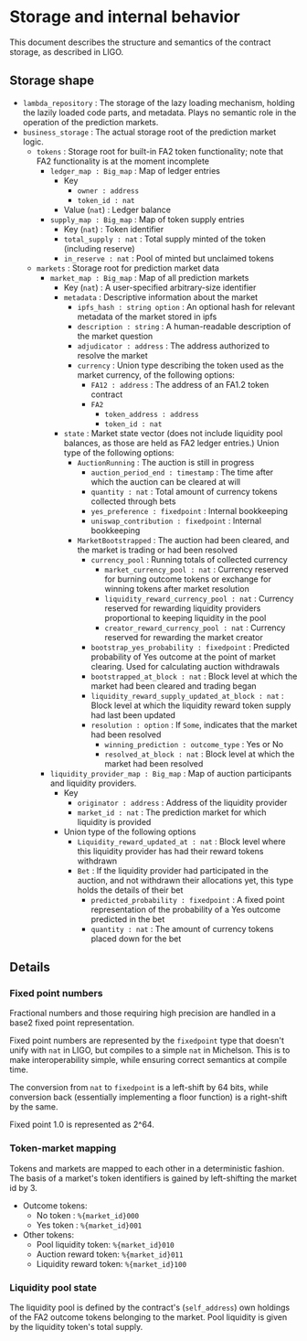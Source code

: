 # Storage and internal behavior
This document describes the structure and semantics of the contract storage, as described in LIGO.

## Storage shape

* `lambda_repository` : The storage of the lazy loading mechanism, holding the lazily loaded code parts, and metadata. Plays no semantic role in the operation of the prediction markets.
* `business_storage` : The actual storage root of the prediction market logic.
  * `tokens` : Storage root for built-in FA2 token functionality; note that FA2 functionality is at the moment incomplete
    * `ledger_map : Big_map` : Map of ledger entries
	  * Key
	    * `owner : address`
		* `token_id : nat`
	  * Value (`nat`) : Ledger balance
	* `supply_map : Big_map` : Map of token supply entries
	  * Key (`nat`) : Token identifier
	  * `total_supply : nat` : Total supply minted of the token (including reserve)
	  * `in_reserve : nat` : Pool of minted but unclaimed tokens
  * `markets` : Storage root for prediction market data
    * `market_map : Big_map` : Map of all prediction markets
	  * Key (`nat`) : A user-specified arbitrary-size identifier
	  * `metadata` : Descriptive information about the market
		* `ipfs_hash : string option` : An optional hash for relevant metadata of the market stored in ipfs
	    * `description : string` : A human-readable description of the market question
		* `adjudicator : address` : The address authorized to resolve the market
		* `currency` : Union type describing the token used as the market currency, of the following options:
		  * `FA12 : address` : The address of an FA1.2 token contract
		  * `FA2`
		    * `token_address : address`
			* `token_id : nat`
	  * `state` : Market state vector (does not include liquidity pool balances, as those are held as FA2 ledger entries.) Union type of the following options:
	    * `AuctionRunning` : The auction is still in progress
		  * `auction_period_end : timestamp` : The time after which the auction can be cleared at will
		  * `quantity : nat` : Total amount of currency tokens collected through bets
		  * `yes_preference : fixedpoint` : Internal bookkeeping
		  * `uniswap_contribution : fixedpoint` : Internal bookkeeping
		* `MarketBootstrapped` : The auction had been cleared, and the market is trading or had been resolved
		  * `currency_pool` : Running totals of collected currency
		    * `market_currency_pool : nat` : Currency reserved for burning outcome tokens or exchange for winning tokens after market resolution
			* `liquidity_reward_currency_pool : nat` : Currency reserved for rewarding liquidity providers proportional to keeping liquidity in the pool
			* `creator_reward_currency_pool : nat` : Currency reserved for rewarding the market creator
		  * `bootstrap_yes_probability : fixedpoint` : Predicted probability of Yes outcome at the point of market clearing. Used for calculating auction withdrawals
		  * `bootstrapped_at_block : nat` : Block level at which the market had been cleared and trading began
		  * `liquidity_reward_supply_updated_at_block : nat` : Block level at which the liquidity reward token supply had last been updated
		  * `resolution : option` : If `Some`, indicates that the market had been resolved
		    * `winning_prediction : outcome_type` : Yes or No
			* `resolved_at_block : nat` : Block level at which the market had been resolved
	* `liquidity_provider_map : Big_map` : Map of auction participants and liquidity providers.
	  * Key
	    * `originator : address` : Address of the liquidity provider
		* `market_id : nat` : The prediction market for which liquidity is provided
	  * Union type of the following options
	    * `Liquidity_reward_updated_at : nat` : Block level where this liquidity provider has had their reward tokens withdrawn
		* `Bet` : If the liquidity provider had participated in the auction, and not withdrawn their allocations yet, this type holds the details of their bet
		  * `predicted_probability : fixedpoint` : A fixed point representation of the probability of a Yes outcome predicted in the bet
		  * `quantity : nat` : The amount of currency tokens placed down for the bet

## Details

### Fixed point numbers
Fractional numbers and those requiring high precision are handled in a base2 fixed point representation.

Fixed point numbers are represented by the `fixedpoint` type that doesn't unify with `nat` in LIGO, but compiles to a simple `nat` in Michelson. This is to make interoperability simple, while ensuring correct semantics at compile time.

The conversion from `nat` to `fixedpoint` is a left-shift by 64 bits, while conversion back (essentially implementing a floor function) is a right-shift by the same.

Fixed point 1.0 is represented as 2^64.

### Token-market mapping
Tokens and markets are mapped to each other in a deterministic fashion. The basis of a market's token identifiers is gained by left-shifting the market id by 3.

* Outcome tokens:
  * No token : `%{market_id}000`
  * Yes token : `%{market_id}001`
* Other tokens:
  * Pool liquidity token: `%{market_id}010`
  * Auction reward token: `%{market_id}011`
  * Liquidity reward token: `%{market_id}100`

### Liquidity pool state

The liquidity pool is defined by the contract's (`self_address`) own holdings of the FA2 outcome tokens belonging to the market. Pool liquidity is given by the liquidity token's total supply.
